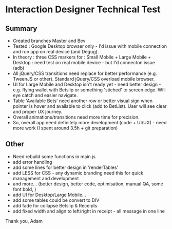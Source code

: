 # Interaction Designer Technical Test

## Summary

* Created branches Master and Bev
* Tested : Google Desktop browser only - I'd issue with mobile connection and run app on real device (and Degug).
* In theory : three CSS markers for : Small Mobile + Large Mobile + Desktop : need test on real mobile device - but I'd connecton issue (adb)
* All jQuery/CSS transitions need replace for better performance (e.g. TweenJS or other). Standard jQuery/CSS overload mobile browser.
* UI for Large Mobile and Desktop isn't ready yet - need better design - e.g. flying wallet with Betslip or something 'stiched' to screen edge. WIll eye catch and easier navigate.
* Table 'Available Bets' need another row or better visual sign when pointer is hover and available to click (add to BetList). User will see clear and proper UX journey.
* Overall animations/transitions need more time for precision.
* So, overall app need definitely more development (code + UI/UX) - need more work (I spent around 3.5h + git preparation)

## Other
* Need rebuild some functions in main.js 
* add error handling
* add some lines for better design in 'renderTables'
* add LESS for CSS - any dynamic branding need this for quick management and development
* and more... (better design, better code, optimisation, manual QA, some font bold, )
* add UI for Desktop/Large Mobile...
* add some tables could be convert to DIV
* add fade for collapse Betslip & Receipts
* add fixed width and align to left/right in receipt - all message in one line

Thank you,
Adam